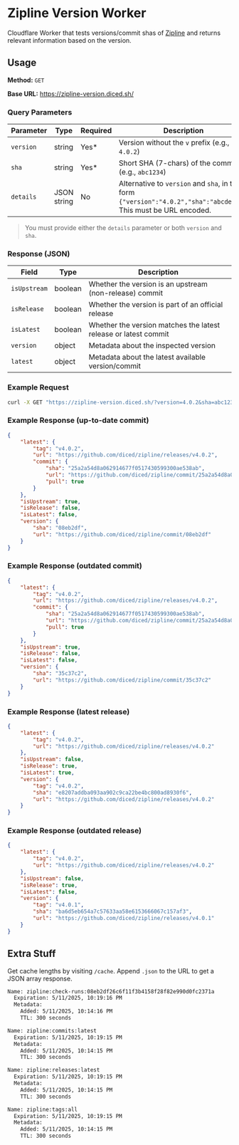 # Zipline Version Worker

Cloudflare Worker that tests versions/commit shas of [Zipline](https://github.com/diced/zipline) and returns relevant information based on the version.

## Usage

**Method:** `GET`

**Base URL:** https://zipline-version.diced.sh/

### Query Parameters

| Parameter | Type        | Required | Description                                                                                                      |
| --------- | ----------- | -------- | ---------------------------------------------------------------------------------------------------------------- |
| `version` | string      | Yes\*    | Version without the `v` prefix (e.g., `4.0.2`)                                                                   |
| `sha`     | string      | Yes\*    | Short SHA (7-chars) of the commit (e.g., `abc1234`)                                                              |
| `details` | JSON string | No       | Alternative to `version` and `sha`, in the form `{"version":"4.0.2","sha":"abcdefg"}`. This must be URL encoded. |

> You must provide either the `details` parameter or both `version` and `sha`.

### Response (JSON)

| Field        | Type    | Description                                                     |
| ------------ | ------- | --------------------------------------------------------------- |
| `isUpstream` | boolean | Whether the version is an upstream (non-release) commit         |
| `isRelease`  | boolean | Whether the version is part of an official release              |
| `isLatest`   | boolean | Whether the version matches the latest release or latest commit |
| `version`    | object  | Metadata about the inspected version                            |
| `latest`     | object  | Metadata about the latest available version/commit              |

### Example Request

```bash
curl -X GET "https://zipline-version.diced.sh/?version=4.0.2&sha=abc1234"
```

### Example Response (up-to-date commit)

```json
{
	"latest": {
		"tag": "v4.0.2",
		"url": "https://github.com/diced/zipline/releases/v4.0.2",
		"commit": {
			"sha": "25a2a54d8a062914677f0517430599300ae538ab",
			"url": "https://github.com/diced/zipline/commit/25a2a54d8a062914677f0517430599300ae538ab",
			"pull": true
		}
	},
	"isUpstream": true,
	"isRelease": false,
	"isLatest": false,
	"version": {
		"sha": "08eb2df",
		"url": "https://github.com/diced/zipline/commit/08eb2df"
	}
}
```

### Example Response (outdated commit)

```json
{
	"latest": {
		"tag": "v4.0.2",
		"url": "https://github.com/diced/zipline/releases/v4.0.2",
		"commit": {
			"sha": "25a2a54d8a062914677f0517430599300ae538ab",
			"url": "https://github.com/diced/zipline/commit/25a2a54d8a062914677f0517430599300ae538ab",
			"pull": true
		}
	},
	"isUpstream": true,
	"isRelease": false,
	"isLatest": false,
	"version": {
		"sha": "35c37c2",
		"url": "https://github.com/diced/zipline/commit/35c37c2"
	}
}
```

### Example Response (latest release)

```json
{
	"latest": {
		"tag": "v4.0.2",
		"url": "https://github.com/diced/zipline/releases/v4.0.2"
	},
	"isUpstream": false,
	"isRelease": true,
	"isLatest": true,
	"version": {
		"tag": "v4.0.2",
		"sha": "e8207addba093aa902c9ca22be4bc800ad8930f6",
		"url": "https://github.com/diced/zipline/releases/v4.0.2"
	}
}
```

### Example Response (outdated release)

```json
{
	"latest": {
		"tag": "v4.0.2",
		"url": "https://github.com/diced/zipline/releases/v4.0.2"
	},
	"isUpstream": false,
	"isRelease": true,
	"isLatest": false,
	"version": {
		"tag": "v4.0.1",
		"sha": "ba6d5eb654a7c57633aa58e6153666067c157af3",
		"url": "https://github.com/diced/zipline/releases/v4.0.1"
	}
}
```

## Extra Stuff

Get cache lengths by visiting `/cache`. Append `.json` to the URL to get a JSON array response.

```txt
Name: zipline:check-runs:08eb2df26c6f11f3b4158f28f82e990d0fc2371a
  Expiration: 5/11/2025, 10:19:16 PM
  Metadata:
    Added: 5/11/2025, 10:14:16 PM
    TTL: 300 seconds

Name: zipline:commits:latest
  Expiration: 5/11/2025, 10:19:15 PM
  Metadata:
    Added: 5/11/2025, 10:14:15 PM
    TTL: 300 seconds

Name: zipline:releases:latest
  Expiration: 5/11/2025, 10:19:15 PM
  Metadata:
    Added: 5/11/2025, 10:14:15 PM
    TTL: 300 seconds

Name: zipline:tags:all
  Expiration: 5/11/2025, 10:19:15 PM
  Metadata:
    Added: 5/11/2025, 10:14:15 PM
    TTL: 300 seconds
```